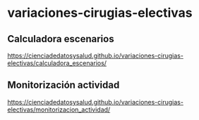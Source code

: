 # variaciones-cirugias-electivas

## Calculadora escenarios

https://cienciadedatosysalud.github.io/variaciones-cirugias-electivas/calculadora_escenarios/

## Monitorización actividad

https://cienciadedatosysalud.github.io/variaciones-cirugias-electivas/monitorizacion_actividad/
